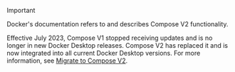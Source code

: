> [!IMPORTANT]
>
> Docker's documentation refers to and describes Compose V2 functionality.
>
> Effective July 2023, Compose V1 stopped receiving updates and is no longer in new Docker Desktop releases. Compose V2 has replaced it and is now integrated into all current Docker Desktop versions. For more information, see [Migrate to Compose V2](../manuals/compose/migrate.md).
